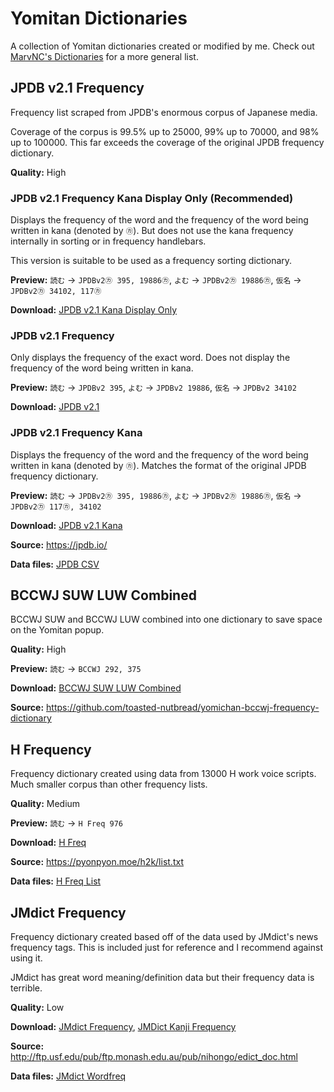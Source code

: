 # Yomitan Dictionaries

A collection of Yomitan dictionaries created or modified by me. Check out [MarvNC's Dictionaries](https://github.com/MarvNC/yomichan-dictionaries) for a more general list.

## JPDB v2.1 Frequency

Frequency list scraped from JPDB's enormous corpus of Japanese media.

Coverage of the corpus is 99.5% up to 25000, 99% up to 70000, and 98% up to 100000. This far exceeds the coverage of the original JPDB frequency dictionary.

**Quality:** High

### JPDB v2.1 Frequency Kana Display Only (Recommended)

Displays the frequency of the word and the frequency of the word being written in kana (denoted by `㋕`). But does not use the kana frequency internally in sorting or in frequency handlebars.

This version is suitable to be used as a frequency sorting dictionary.

**Preview:** `読む` -> `JPDBv2㋕ 395, 19886㋕`, `よむ` -> `JPDBv2㋕ 19886㋕`, `仮名` -> `JPDBv2㋕ 34102, 117㋕`

**Download:** [JPDB v2.1 Kana Display Only](https://github.com/Kuuuube/yomitan-dictionaries/raw/main/dictionaries/JPDB_v2.1_kana_display_only_2024-08-28.zip)

### JPDB v2.1 Frequency

Only displays the frequency of the exact word. Does not display the frequency of the word being written in kana.

**Preview:** `読む` -> `JPDBv2 395`, `よむ` -> `JPDBv2 19886`, `仮名` -> `JPDBv2 34102`

**Download:** [JPDB v2.1](https://github.com/Kuuuube/yomitan-dictionaries/raw/main/dictionaries/JPDB_v2.1_2024-05-26.zip)

### JPDB v2.1 Frequency Kana

Displays the frequency of the word and the frequency of the word being written in kana (denoted by `㋕`). Matches the format of the original JPDB frequency dictionary.

**Preview:** `読む` -> `JPDBv2㋕ 395, 19886㋕`, `よむ` -> `JPDBv2㋕ 19886㋕`, `仮名` -> `JPDBv2㋕ 117㋕, 34102`

**Download:** [JPDB v2.1 Kana](https://github.com/Kuuuube/yomitan-dictionaries/raw/main/dictionaries/JPDB_v2.1_kana_2024-05-26.zip)

**Source:** https://jpdb.io/

**Data files:** [JPDB CSV](https://github.com/Kuuuube/yomitan-dictionaries/raw/main/data/jpdb_v2.1_freq_list_2024-05-26.csv)

## BCCWJ SUW LUW Combined

BCCWJ SUW and BCCWJ LUW combined into one dictionary to save space on the Yomitan popup.

**Quality:** High

**Preview:** `読む` -> `BCCWJ 292, 375`

**Download:** [BCCWJ SUW LUW Combined](https://github.com/Kuuuube/yomitan-dictionaries/raw/main/dictionaries/BCCWJ_SUW_LUW_combined.zip)

**Source:** https://github.com/toasted-nutbread/yomichan-bccwj-frequency-dictionary

## H Frequency

Frequency dictionary created using data from 13000 H work voice scripts. Much smaller corpus than other frequency lists.

**Quality:** Medium

**Preview:** `読む` -> `H Freq 976`

**Download:** [H Freq](https://github.com/Kuuuube/yomitan-dictionaries/raw/main/dictionaries/H_Freq.zip)

**Source:** https://pyonpyon.moe/h2k/list.txt

**Data files:** [H Freq List](https://github.com/Kuuuube/yomitan-dictionaries/raw/main/data/h_freq_list.tsv)

## JMdict Frequency

Frequency dictionary created based off of the data used by JMdict's news frequency tags. This is included just for reference and I recommend against using it.

JMdict has great word meaning/definition data but their frequency data is terrible.

**Quality:** Low

**Download:** [JMdict Frequency](https://github.com/Kuuuube/yomitan-dictionaries/raw/main/dictionaries/jmdict_freq.zip), [JMDict Kanji Frequency](https://github.com/Kuuuube/yomitan-dictionaries/raw/main/dictionaries/jmdict_kanji_freq.zip)

**Source:** http://ftp.usf.edu/pub/ftp.monash.edu.au/pub/nihongo/edict_doc.html

**Data files:** [JMdict Wordfreq](https://github.com/Kuuuube/yomitan-dictionaries/raw/main/data/jmdict_wordfreq.zip)
